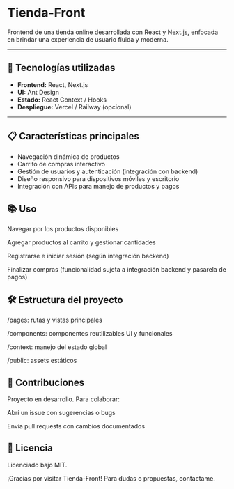 # Tienda-Front

Frontend de una tienda online desarrollada con React y Next.js, enfocada en brindar una experiencia de usuario fluida y moderna.

---

## 🚀 Tecnologías utilizadas









- **Frontend:** React, Next.js  
- **UI:** Ant Design  
- **Estado:** React Context / Hooks  
- **Despliegue:** Vercel / Railway (opcional)

---

## 📋 Características principales

- Navegación dinámica de productos  
- Carrito de compras interactivo  
- Gestión de usuarios y autenticación (integración con backend)  
- Diseño responsivo para dispositivos móviles y escritorio  
- Integración con APIs para manejo de productos y pagos

##  📚 Uso
Navegar por los productos disponibles

Agregar productos al carrito y gestionar cantidades


Registrarse e iniciar sesión (según integración backend)

Finalizar compras (funcionalidad sujeta a integración backend y pasarela de pagos)

## 🛠 Estructura del proyecto
/pages: rutas y vistas principales

/components: componentes reutilizables UI y funcionales

/context: manejo del estado global

/public: assets estáticos

## 🤝 Contribuciones
Proyecto en desarrollo.
Para colaborar:

Abrí un issue con sugerencias o bugs

Envía pull requests con cambios documentados

## 📄 Licencia
Licenciado bajo MIT.

¡Gracias por visitar Tienda-Front! Para dudas o propuestas, contactame.
